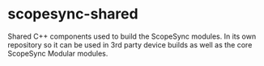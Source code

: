# scopesync-shared
Shared C++ components used to build the ScopeSync modules. In its own repository so it can be used in 3rd party device builds as well as the core ScopeSync Modular modules.
